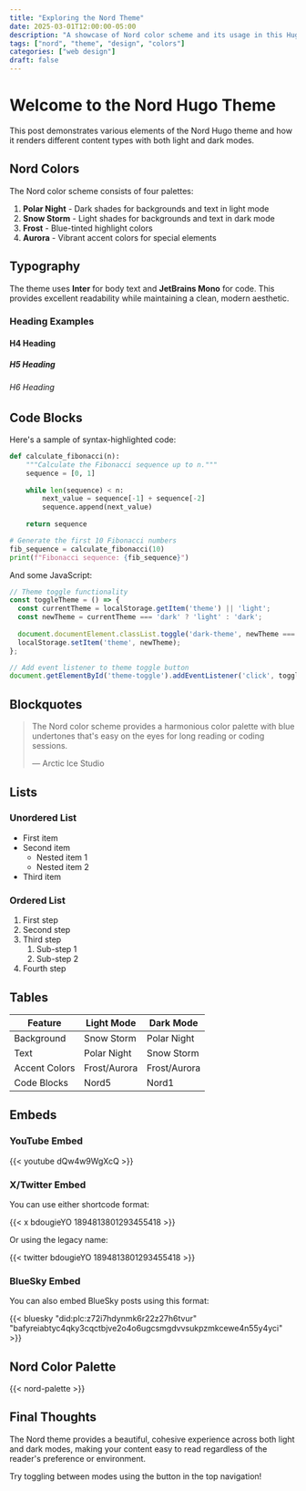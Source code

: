 ```yaml
---
title: "Exploring the Nord Theme"
date: 2025-03-01T12:00:00-05:00
description: "A showcase of Nord color scheme and its usage in this Hugo theme"
tags: ["nord", "theme", "design", "colors"]
categories: ["web design"]
draft: false
---
```


# Welcome to the Nord Hugo Theme

This post demonstrates various elements of the Nord Hugo theme and how it renders different content types with both light and dark modes.

## Nord Colors

The Nord color scheme consists of four palettes:

1. **Polar Night** - Dark shades for backgrounds and text in light mode
2. **Snow Storm** - Light shades for backgrounds and text in dark mode
3. **Frost** - Blue-tinted highlight colors
4. **Aurora** - Vibrant accent colors for special elements

## Typography

The theme uses **Inter** for body text and **JetBrains Mono** for code. This provides excellent readability while maintaining a clean, modern aesthetic.

### Heading Examples

#### H4 Heading
##### H5 Heading
###### H6 Heading

## Code Blocks

Here's a sample of syntax-highlighted code:

```python
def calculate_fibonacci(n):
    """Calculate the Fibonacci sequence up to n."""
    sequence = [0, 1]
    
    while len(sequence) < n:
        next_value = sequence[-1] + sequence[-2]
        sequence.append(next_value)
    
    return sequence

# Generate the first 10 Fibonacci numbers
fib_sequence = calculate_fibonacci(10)
print(f"Fibonacci sequence: {fib_sequence}")
```

And some JavaScript:

```javascript
// Theme toggle functionality
const toggleTheme = () => {
  const currentTheme = localStorage.getItem('theme') || 'light';
  const newTheme = currentTheme === 'dark' ? 'light' : 'dark';
  
  document.documentElement.classList.toggle('dark-theme', newTheme === 'dark');
  localStorage.setItem('theme', newTheme);
};

// Add event listener to theme toggle button
document.getElementById('theme-toggle').addEventListener('click', toggleTheme);
```

## Blockquotes

> The Nord color scheme provides a harmonious color palette with blue undertones that's easy on the eyes for long reading or coding sessions.
>
> — Arctic Ice Studio

## Lists

### Unordered List

- First item
- Second item
  - Nested item 1
  - Nested item 2
- Third item

### Ordered List

1. First step
2. Second step
3. Third step
   1. Sub-step 1
   2. Sub-step 2
4. Fourth step

## Tables

| Feature       | Light Mode   | Dark Mode    |
|---------------|--------------|--------------|
| Background    | Snow Storm   | Polar Night  |
| Text          | Polar Night  | Snow Storm   |
| Accent Colors | Frost/Aurora | Frost/Aurora |
| Code Blocks   | Nord5        | Nord1        |

## Embeds

### YouTube Embed

{{< youtube dQw4w9WgXcQ >}}

### X/Twitter Embed

You can use either shortcode format:

{{< x bdougieYO 1894813801293455418 >}}

Or using the legacy name:

{{< twitter bdougieYO 1894813801293455418 >}}

### BlueSky Embed

You can also embed BlueSky posts using this format:

{{< bluesky "did:plc:z72i7hdynmk6r22z27h6tvur" "bafyreiabtyc4qky3cqctbjve2o4o6ugcsmgdvvsukpzmkcewe4n55y4yci" >}}

## Nord Color Palette

{{< nord-palette >}}

## Final Thoughts

The Nord theme provides a beautiful, cohesive experience across both light and dark modes, making your content easy to read regardless of the reader's preference or environment.

Try toggling between modes using the button in the top navigation!

